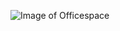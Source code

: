 ![Image of Officespace](https://images.unsplash.com/photo-1531771686035-25f47595c87a?ixlib=rb-1.2.1&ixid=eyJhcHBfaWQiOjEyMDd9&auto=format&fit=crop&w=500&q=60)
